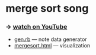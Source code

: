 # merge sort song

### &rarr; [watch on YouTube](https://youtu.be/HcjsbO1tTj0)

- [gen.rb](gen.rb) — note data generator
- [mergesort.html](mergesort.html) — visualization
